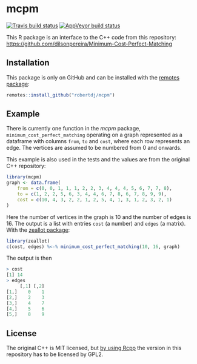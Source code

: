 # mcpm

<!-- badges: start -->
[![Travis build status](https://travis-ci.org/robertdj/mcpm.svg?branch=master)](https://travis-ci.org/robertdj/mcpm)
[![AppVeyor build status](https://ci.appveyor.com/api/projects/status/github/robertdj/mcpm?branch=master&svg=true)](https://ci.appveyor.com/project/robertdj/mcpm)
<!-- badges: end -->

This R package is an interface to the C++ code from this repository:
<https://github.com/dilsonpereira/Minimum-Cost-Perfect-Matching>


## Installation

This package is only on GitHub and can be installed with the [remotes package](https://remotes.r-lib.org):

``` r
remotes::install_github("robertdj/mcpm")
```

## Example

There is currently one function in the *mcpm* package, `minimum_cost_perfect_matching` operating on a graph represented as a dataframe with columns `from`, `to` and `cost`, where each row represents an edge.
The vertices are assumed to be numbered from 0 and onwards.

This example is also used in the tests and the values are from the original C++ repository:

``` r
library(mcpm)
graph <- data.frame(
    from = c(0, 0, 1, 1, 1, 2, 2, 3, 4, 4, 4, 5, 6, 7, 7, 8),
    to = c(1, 2, 2, 5, 6, 3, 4, 4, 6, 7, 8, 6, 7, 8, 9, 9),
    cost = c(10, 4, 3, 2, 2, 1, 2, 5, 4, 1, 3, 1, 2, 3, 2, 1)
)
```

Here the number of vertices in the graph is 10 and the number of edges is 16.
The output is a list with entries `cost` (a number) and `edges` (a matrix).
With the [zeallot package](https://github.com/r-lib/zeallot):

``` r
library(zeallot)
c(cost, edges) %<-% minimum_cost_perfect_matching(10, 16, graph)
```

The output is then
``` r
> cost
[1] 14
> edges
     [,1] [,2]
[1,]    0    1
[2,]    2    3
[3,]    4    7
[4,]    5    6
[5,]    8    9
```

## License

The original C++ is MIT licensed, but [by using Rcpp](https://cloud.r-project.org/web/packages/Rcpp/vignettes/Rcpp-FAQ.pdf) the version in this repository has to be licensed by GPL2.

